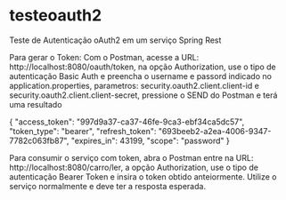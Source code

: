 # testeoauth2
Teste de Autenticação oAuth2 em um serviço Spring Rest

Para gerar o Token:
Com o Postman, acesse a URL: http://localhost:8080/oauth/token, na opção Authorization, 
use o tipo de autenticação Basic Auth e preencha o username e passord indicado no
application.properties, parametros: security.oauth2.client.client-id e security.oauth2.client.client-secret, 
pressione o SEND do Postman e terá uma resultado 

{
    "access_token": "997d9a37-ca37-46fe-9ca3-ebf34ca5dc57",
    "token_type": "bearer",
    "refresh_token": "693beeb2-a2ea-4006-9347-7782c063fb87",
    "expires_in": 43199,
    "scope": "password"
}

Para consumir o serviço com token, abra o Postman entre na URL: http://localhost:8080/carro/ler, a opção Authorization,
use o tipo de autenticação Bearer Token e insira o token obtido anteiormente. Utilize o serviço normalmente e deve ter a resposta esperada.

